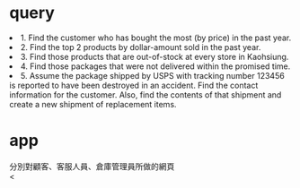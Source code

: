 <h1>query</h1>
<li>1. Find the customer who has bought the most (by price) in the past year.</li>
<div></div>
<li>2. Find the top 2 products by dollar-amount sold in the past year.</li>
<div></div>
<li>3. Find those products that are out-of-stock at every store in Kaohsiung.</li>
<div></div>
<li>4. Find those packages that were not delivered within the promised time.</li>
<div></div>
<li>5. Assume the package shipped by USPS with tracking number 123456 is reported to have been destroyed in an accident. 
Find the contact information for the customer. Also, find the contents of that shipment and create a new shipment of replacement items.
</li>
<div></div>

<h1>app</h1>
<div>分別對顧客、客服人員、倉庫管理員所做的網頁</div>
<
